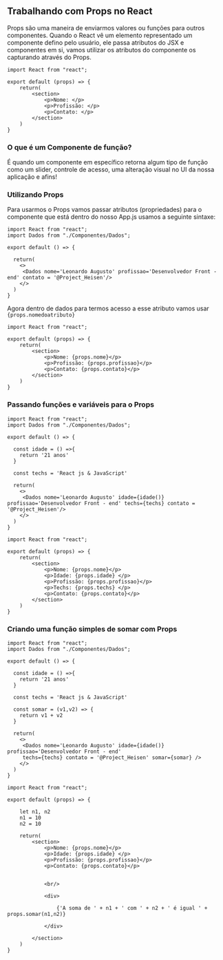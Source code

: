 ## Trabalhando com Props no React 

Props são uma maneira de enviarmos valores ou funções para outros componentes. Quando o React vê um elemento representado
um componente defino pelo usuário, ele passa atributos do JSX e componentes em si, vamos utilizar os atributos do componente 
os capturando através do Props.

```
import React from "react";

export default (props) => {
    return(
        <section>
            <p>Nome: </p>
            <p>Profissão: </p>
            <p>Contato: </p>
        </section>
    )
}
```
### O que é um Componente de função?

É quando um componente em específico retorna algum tipo de função como um slider, controle de acesso, uma alteração
visual no UI da nossa aplicação e afins!


### Utilizando Props

Para usarmos o Props vamos passar atributos (propriedades) para o componente que está dentro do nosso App.js 
usamos a seguinte sintaxe:

``` 
import React from "react";
import Dados from "./Componentes/Dados";

export default () => {

  return(
    <>
     <Dados nome='Leonardo Augusto' profissao='Desenvolvedor Front - end' contato = '@Project_Heisen'/>
    </>
  )
}
```

Agora dentro de dados para termos acesso a esse atributo vamos usar `{props.nomedoatributo}`

```
import React from "react";

export default (props) => {
    return(
        <section>
            <p>Nome: {props.nome}</p>
            <p>Profissão: {props.profissao}</p>
            <p>Contato: {props.contato}</p>
        </section>
    )
}
```


### Passando funções e variáveis para o Props

```
import React from "react";
import Dados from "./Componentes/Dados";

export default () => {

  const idade = () =>{
    return '21 anos'
  }

  const techs = 'React js & JavaScript'

  return(
    <>
     <Dados nome='Leonardo Augusto' idade={idade()} profissao='Desenvolvedor Front - end' techs={techs} contato = '@Project_Heisen'/>
    </>
  )
}
```

```
import React from "react";

export default (props) => {
    return(
        <section>
            <p>Nome: {props.nome}</p>
            <p>Idade: {props.idade} </p>
            <p>Profissão: {props.profissao}</p>
            <p>Techs: {props.techs} </p>
            <p>Contato: {props.contato}</p>
        </section>
    )
}
```
### Criando uma função simples de somar com Props

```
import React from "react";
import Dados from "./Componentes/Dados";

export default () => {

  const idade = () =>{
    return '21 anos'
  }

  const techs = 'React js & JavaScript'

  const somar = (v1,v2) => {
    return v1 + v2
  }

  return(
    <>
     <Dados nome='Leonardo Augusto' idade={idade()} profissao='Desenvolvedor Front - end' 
     techs={techs} contato = '@Project_Heisen' somar={somar} />
    </>
  )
}

```

```
import React from "react";

export default (props) => {
    
    let n1, n2
    n1 = 10
    n2 = 10

    return(
        <section>
            <p>Nome: {props.nome}</p>
            <p>Idade: {props.idade} </p>
            <p>Profissão: {props.profissao}</p>
            <p>Contato: {props.contato}</p>
        
        
            <br/>

            <div>

                {'A soma de ' + n1 + ' com ' + n2 + ' é igual ' + props.somar(n1,n2)} 

            </div>
        
        </section>
    )
}

```
